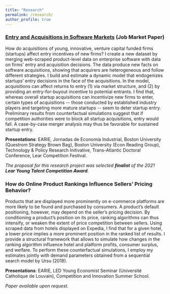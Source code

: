 ```yaml
---
title: "Research"
permalink: /research/
author_profile: true
---
```



### [Entry and Acquisitions in Software Markets](https://luiseeisfeld.github.io/assets/docs/JMP_Eisfeld_TSE.pdf) (Job Market Paper)

How do acquisitions of young, innovative, venture capital funded firms (startups) affect entry incentives of new firms? I create a new dataset by merging web-scraped product-level data on enterprise software with data on firms' entry and acquisition decisions. The data produce new facts on software acquisitions, showing that acquirers are heterogeneous and follow different strategies. I build and estimate a dynamic model that endogenizes startups’ entry decisions in the face of the acquisitions. In the model, acquisitions can affect returns to entry (1) via market structure, and (2) by providing an entry-for-buyout incentive to potential entrants. I find that, whereas overall startup acquisitions can incentivize new firms to enter, certain types of acquisitions -- those conducted by established industry players and targeting more mature startups -- seem to deter startup entry. Preliminary results from counterfactual simulations suggest that if competition authorities were to block all startup acquisitions, entry would fall. A case-by-case merger analysis may thus be favorable for sustained startup entry.
 
**Presentations**: EARIE, Jornadas de Economía Industrial, Boston University (Questrom Strategy Brown Bag), Boston University (Econ Reading Group), Technology & Policy Research Initivative, Trans-Atlantic Doctoral Conference, Lear Competition Festival.

_The proposal for this research project was selected **finalist** of the 2021 **Lear Young Talent Competition Award**._

### How do Online Product Rankings Influence Sellers’ Pricing Behavior?

Products that are displayed more prominently on e-commerce platforms are more likely to be found and purchased by consumers. A product’s default positioning, however, may depend on the seller’s pricing decision. By conditioning a product’s position on its price, ranking algorithms can thus intensify, or weaken the extent of price competition between sellers. Using scraped data from hotels displayed on Expedia, I find that for a given hotel, a lower price implies a more prominent position in the ranked list of results. I provide a structural framework that allows to simulate how changes in the ranking algorithm influence hotel and platform profits, consumer surplus, and welfare. To perform these counterfactual simulations, I employ my estimates jointly with demand parameters obtained from a sequential search model by Ursu (2018). 

**Presentations**: EARIE, LED Young Economist Seminar (Université Catholique de Louvain), Competition and Innovation Summer School.

_Paper available upon request._




